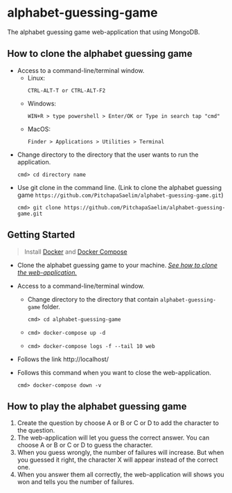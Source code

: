 # alphabet-guessing-game
The alphabet guessing game web-application that using MongoDB.

## How to clone the alphabet guessing game
* Access to a command-line/terminal window.
    * Linux:
        ```
        CTRL-ALT-T or CTRL-ALT-F2
        ``` 
    * Windows: 
        ``` 
        WIN+R > type powershell > Enter/OK or Type in search tap "cmd"
        ```
    * MacOS: 
        ```
        Finder > Applications > Utilities > Terminal
        ```
* Change directory to the directory that the user wants to run the application.
    ```
    cmd> cd directory name
    ```
* Use git clone in the command line. (Link to clone the alphabet guessing game `https://github.com/PitchapaSaelim/alphabet-guessing-game.git`)
    ```
    cmd> git clone https://github.com/PitchapaSaelim/alphabet-guessing-game.git
    ```
## Getting Started
> Install [Docker](https://docs.docker.com/desktop/) and [Docker Compose](https://docs.docker.com/compose/install/)

- Clone the alphabet guessing game to your machine. [*See how to clone the web-application.*](https://github.com/PitchapaSaelim/alphabet-guessing-game#how-to-clone-the-alphabet-guessing-game)
- Access to a command-line/terminal window.
    * Change directory to the directory that contain `alphabet-guessing-game` folder.
        ```
        cmd> cd alphabet-guessing-game
        ```        
    * 
        ```
        cmd> docker-compose up -d
        ```        
    * 
        ```
        cmd> docker-compose logs -f --tail 10 web
        ```     

- Follows the link  http://localhost/   

- Follows this command when you want to close the web-application.
    ```
    cmd> docker-compose down -v
    ```     

## How to play the alphabet guessing game
1. Create the question by choose A or B or C or D to add the character to the question.
2. The web-application will let you guess the correct answer. You can choose A or B or C or D to guess the character.
3. When you guess wrongly, the number of failures will increase. But when you guessed it right, the character X will appear instead of the correct one. 
4. When you answer them all correctly, the web-application will shows you won and tells you the number of failures.